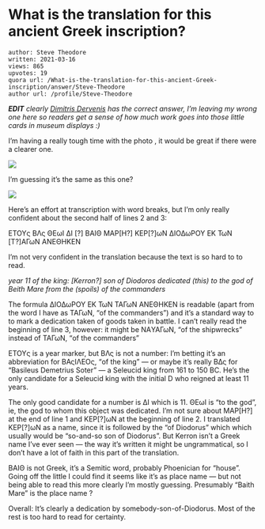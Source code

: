 # What is the translation for this ancient Greek inscription?

	author: Steve Theodore
	written: 2021-03-16
	views: 865
	upvotes: 19
	quora url: /What-is-the-translation-for-this-ancient-Greek-inscription/answer/Steve-Theodore
	author url: /profile/Steve-Theodore


___EDIT___ _clearly_ _[Dimitris Dervenis](https://www.quora.com/profile/Dimitris-Dervenis)_ _has the correct answer, I’m leaving my wrong one here so readers get a sense of how much work goes into those little cards in museum displays :)_ 

I’m having a really tough time with the photo , it would be great if there were a clearer one.

![](https://qph.fs.quoracdn.net/main-qimg-bb604bf4791354b73eaec78f1bbf720b)

I’m guessing it’s the same as this one?

![](https://qph.fs.quoracdn.net/main-qimg-a0cac913d1ac222ade14b1153ba318b0)

Here’s an effort at transcription with word breaks, but I’m only really confident about the second half of lines 2 and 3:

ΕΤΟΥς ΒΛς ΘΕωI ΔΙ [?] BAΙΘ ΜΑP[H?]
ΚΕΡ[?]ωΝ ΔΙΟΔωPΟΥ ΕΚ ΤωΝ
[T?]ΑΓωΝ ΑΝΕΘΗΚΕΝ

I’m not very confident in the translation because the text is so hard to to read.

_year 11 of the king: [Kerron?] son of Diodoros dedicated (this) to the god of Beith Mare from the (spoils) of the commanders_ 

The formula ΔΙΟΔωPΟΥ ΕΚ ΤωΝ ΤΑΓωΝ ΑΝΕΘΗΚΕΝ is readable (apart from the word I have as ΤΑΓωΝ, “of the commanders”) and it’s a standard way to to mark a dedication taken of goods taken in battle. I can’t really read the beginning of line 3, however: it might be ΝΑYAΓωΝ, “of the shipwrecks” instead of ΤΑΓωΝ, “of the commanders”

ΕΤΟΥς is a year marker, but ΒΛς is not a number: I’m betting it’s an abbreviation for ΒΑςΙΛΕΟς, “of the king” — or maybe it’s really ΒΔς for “Basileus Demetrius Soter” — a Seleucid king from 161 to 150 BC. He’s the only candidate for a Seleucid king with the initial D who reigned at least 11 years.

The only good candidate for a number is ΔΙ which is 11. ΘΕωI is “to the god”, ie, the god to whom this object was dedicated. I’m not sure about ΜΑP[H?] at the end of line 1 and ΚΕΡ[?]ωΝ at the beginning of line 2. I translated ΚΕΡ[?]ωΝ as a name, since it is followed by the “of Diodorus” which which usually would be “so-and-so son of Diodorus”. But Kerron isn’t a Greek name I’ve ever seen — the way it’s written it might be ungrammatical, so I don’t have a lot of faith in this part of the translation.

BAΙΘ is not Greek, it’s a Semitic word, probably Phoenician for “house”. Going off the little I could find it seems like it’s as place name — but not being able to read this more clearly I’m mostly guessing. Presumably “Baith Mare” is the place name ?

Overall: It’s clearly a dedication by somebody-son-of-Diodorus. Most of the rest is too hard to read for certainty.


